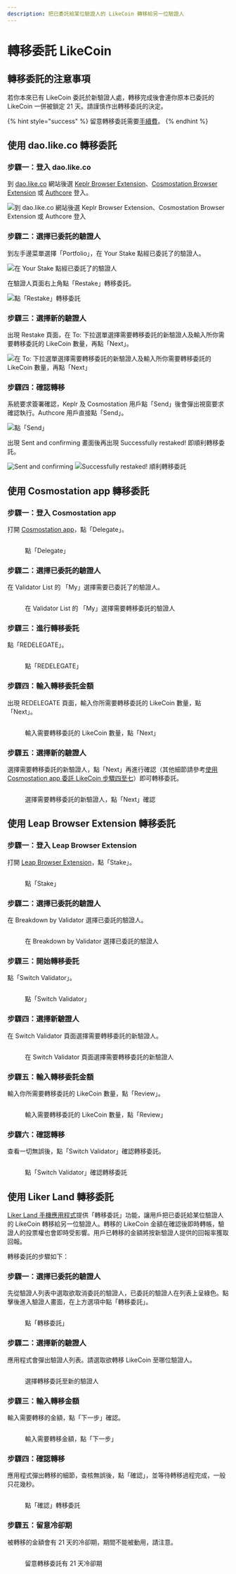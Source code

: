 ```yaml
---
description: 把已委託給某位驗證人的 LikeCoin 轉移給另一位驗證人
---
```


# 轉移委託 LikeCoin

## 轉移委託的注意事項

若你本來已有 LikeCoin 委託於新驗證人處，轉移完成後會連你原本已委託的 LikeCoin 一併被鎖定 21 天。請謹慎作出轉移委託的決定。

{% hint style="success" %}
留意轉移委託需要[手續費](../wallet/transaction-fee.md)。
{% endhint %}

## 使用 dao.like.co 轉移委託 <a href="#redelegate-via-dao.like.co" id="redelegate-via-dao.like.co"></a>

### 步驟一：登入 dao.like.co

到 [dao.like.co](https://dao.like.co/) 網站後選 [Keplr Browser Extension](../wallet/keplr/)、[Cosmostation Browser Extension](../wallet/cosmostation/) 或 [Authcore](../../user-guide/liker-id/register/) 登入。

![到 dao.like.co 網站後選 Keplr Browser Extension、Cosmostation Browser Extension 或 Authcore 登入](<../../.gitbook/assets/Civic Liker Web 3-01.png>)

### 步驟二：選擇已委託的驗證人

到左手邊菜單選擇「Portfolio」，在 Your Stake 點經已委託了的驗證人。

![在 Your Stake 點經已委託了的驗證人](<../../.gitbook/assets/dao.like.co unstake 01.png>)

在驗證人頁面右上角點「Restake」轉移委託。

![點「Restake」轉移委託](<../../.gitbook/assets/dao.like.co restake 02.png>)

### 步驟三：選擇新的驗證人

出現 Restake 頁面，在 To: 下拉選單選擇需要轉移委託的新驗證人及輸入所你需要轉移委託的 LikeCoin 數量，再點「Next」。

![在 To: 下拉選單選擇需要轉移委託的新驗證人及輸入所你需要轉移委託的 LikeCoin 數量，再點「Next」](<../../.gitbook/assets/dao.like.co restake 03.png>)

### 步驟四：確認轉移

系統要求簽署確認，Keplr 及 Cosmostation 用戶點「Send」後會彈出視窗要求確認執行。Authcore 用戶直接點「Send」。

![點「Send」](<../../.gitbook/assets/dao.like.co restake 04.png>)

出現 Sent and confirming 畫面後再出現 Successfully restaked! 即順利轉移委託。

![Sent and confirming](<../../.gitbook/assets/dao.like.co restake 05.png>) ![Successfully restaked! 順利轉移委託](<../../.gitbook/assets/dao.like.co restake 06.png>)

## 使用 Cosmostation app 轉移委託 <a href="#redelegate-via-cosmostation-app" id="redelegate-via-cosmostation-app"></a>

### 步驟一：登入 Cosmostation app

打開 [Cosmostation app](../wallet/cosmostation-mobile/)，點「Delegate」。

<figure><img src="../../.gitbook/assets/Cosmostation mobile delegate 1.png" alt=""><figcaption><p>點「Delegate」</p></figcaption></figure>

### 步驟二：選擇已委託的驗證人

在 Validator List 的 「My」選擇需要已委託了的驗證人。

<figure><img src="../../.gitbook/assets/Cosmostation mobile undelegate 1.png" alt=""><figcaption><p>在 Validator List 的 「My」選擇需要轉移委託的驗證人</p></figcaption></figure>

### 步驟三：進行轉移委託

點「REDELEGATE」。

<figure><img src="../../.gitbook/assets/Cosmostation mobile redelegate 1.png" alt=""><figcaption><p>點「REDELEGATE」</p></figcaption></figure>

### 步驟四：輸入轉移委託金額

出現 REDELEGATE 頁面，輸入你所需要轉移委託的 LikeCoin 數量，點「Next」。

<figure><img src="../../.gitbook/assets/Cosmostation mobile redelegate 2.png" alt=""><figcaption><p>輸入需要轉移委託的 LikeCoin 數量，點「Next」</p></figcaption></figure>

### 步驟五：選擇新的驗證人

選擇需要轉移委託的新驗證人，點「Next」再進行確認（其他細節請參考[使用 Cosmostation app 委託 LikeCoin 步驟四至七](delegation-of-likecoin.md#bu-zhou-si-shu-ru-wei-tuo-jin-e-1)）即可轉移委託。

<figure><img src="../../.gitbook/assets/Cosmostation mobile redelegate 3.png" alt=""><figcaption><p>選擇需要轉移委託的新驗證人，點「Next」確認</p></figcaption></figure>

## 使用 Leap Browser Extension 轉移委託 <a href="#redelegate-via-leap" id="redelegate-via-leap"></a>

### 步驟一：登入 Leap Browser Extension

打開 [Leap Browser Extension](../wallet/leap/)，點「Stake」。

<figure><img src="../../.gitbook/assets/leap delegate 1.png" alt=""><figcaption><p>點「Stake」</p></figcaption></figure>

### 步驟二：選擇已委託的驗證人

在 Breakdown by Validator 選擇已委託的驗證人。

<figure><img src="../../.gitbook/assets/leap redelegate 1.png" alt=""><figcaption><p>在 Breakdown by Validator 選擇已委託的驗證人</p></figcaption></figure>

### 步驟三：開始轉移委託

點「Switch Validator」。

<figure><img src="../../.gitbook/assets/leap redelegate 2.png" alt=""><figcaption><p>點「Switch Validator」</p></figcaption></figure>

### 步驟四：選擇新驗證人

在 Switch Validator 頁面選擇需要轉移委託的新驗證人。

<figure><img src="../../.gitbook/assets/leap redelegate 3.png" alt=""><figcaption><p>在 Switch Validator 頁面選擇需要轉移委託的新驗證人</p></figcaption></figure>

### 步驟五：輸入轉移委託金額

輸入你所需要轉移委託的 LikeCoin 數量，點「Review」。

<figure><img src="../../.gitbook/assets/leap redelegate 4.png" alt=""><figcaption><p>輸入需要轉移委託的 LikeCoin 數量，點「Review」</p></figcaption></figure>

### 步驟六：確認轉移

查看一切無誤後，點「Switch Validator」確認轉移委託。

<figure><img src="../../.gitbook/assets/leap redelegate 5.png" alt=""><figcaption><p>點「Switch Validator」確認轉移委託</p></figcaption></figure>

## 使用 Liker Land 轉移委託 <a href="#redelegate-via-liker-land" id="redelegate-via-liker-land"></a>

[Liker Land 手機應用程式](../../user-guide/liker-land/download.md)提供「轉移委託」功能，讓用戶把已委託給某位驗證人的 LikeCoin 轉移給另一位驗證人。轉移的 LikeCoin 金額在確認後即時轉帳，驗證人的投票權也會即時受影響。用戶已轉移的金額將按新驗證人提供的回報率獲取回報。

轉移委託的步驟如下：

### 步驟一：選擇已委託的驗證人

先從驗證人列表中選取欲取消委託的驗證人，已委託的驗證人在列表上呈綠色。點擊後進入驗證人畫面，在上方選項中點「轉移委託」。

<figure><img src="../../.gitbook/assets/redelegate 1.png" alt=""><figcaption><p>點「轉移委託」</p></figcaption></figure>

### 步驟二：選擇新的驗證人

應用程式會彈出驗證人列表。請選取欲轉移 LikeCoin 至哪位驗證人。

<figure><img src="../../.gitbook/assets/redelegate 2.png" alt=""><figcaption><p>選擇轉移委託至新的驗證人</p></figcaption></figure>

### 步驟三：輸入轉移金額

輸入需要轉移的金額，點「下一步」確認。

<figure><img src="../../.gitbook/assets/redelegate 3.png" alt=""><figcaption><p>輸入需要轉移金額，點「下一步」</p></figcaption></figure>

### 步驟四：確認轉移

應用程式彈出轉移的細節，查核無誤後，點「確認」，並等待轉移過程完成，一般只花幾秒。

<figure><img src="../../.gitbook/assets/redelegate 4.png" alt=""><figcaption><p>點「確認」轉移委託</p></figcaption></figure>

### 步驟五：留意冷卻期

被轉移的金額會有 21 天的冷卻期，期間不能被動用，請注意。

<figure><img src="../../.gitbook/assets/redelegate 5.png" alt=""><figcaption><p>留意轉移委託有 21 天冷卻期</p></figcaption></figure>
